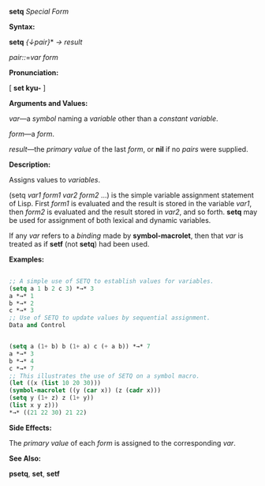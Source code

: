**setq** *Special Form* 



**Syntax:** 



**setq** *\{↓pair\}*\* *→ result* 



*pair::*=*var form* 



**Pronunciation:** 



[ **set kyu-** ] 



**Arguments and Values:** 



*var*—a *symbol* naming a *variable* other than a *constant variable*. 



*form*—a *form*. 



*result*—the *primary value* of the last *form*, or **nil** if no *pairs* were supplied. 



**Description:** 



Assigns values to *variables*. 



(setq *var1 form1 var2 form2* ...) is the simple variable assignment statement of Lisp. First *form1* is evaluated and the result is stored in the variable *var1*, then *form2* is evaluated and the result stored in *var2*, and so forth. **setq** may be used for assignment of both lexical and dynamic variables. 



If any *var* refers to a *binding* made by **symbol-macrolet**, then that *var* is treated as if **setf** (not **setq**) had been used. 



**Examples:**
```lisp
 
;; A simple use of SETQ to establish values for variables. 
(setq a 1 b 2 c 3) *→* 3 
a *→* 1 
b *→* 2 
c *→* 3 
;; Use of SETQ to update values by sequential assignment. 
Data and Control 


(setq a (1+ b) b (1+ a) c (+ a b)) *→* 7 
a *→* 3 
b *→* 4 
c *→* 7 
;; This illustrates the use of SETQ on a symbol macro. 
(let ((x (list 10 20 30))) 
(symbol-macrolet ((y (car x)) (z (cadr x))) 
(setq y (1+ z) z (1+ y)) 
(list x y z))) 
*→* ((21 22 30) 21 22) 

```
**Side Effects:** 



The *primary value* of each *form* is assigned to the corresponding *var*. 



**See Also:** 



**psetq**, **set**, **setf** 




